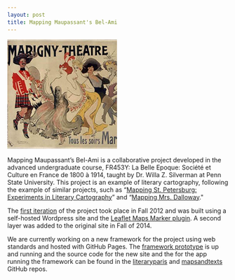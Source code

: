 ```yaml
---
layout: post
title: Mapping Maupassant's Bel-Ami
---
```

![Marigny image](/assets/images/belami.jpg)

Mapping Maupassant’s Bel-Ami is a collaborative project developed in the advanced undergraduate course, FR453Y: La Belle Epoque: Société et Culture en France de 1800 à 1914, taught by Dr. Willa Z. Silverman at Penn State University. This project is an example of literary cartography, following the example of similar projects, such as “[Mapping St. Petersburg: Experiments in Literary Cartography](http://www.mappingpetersburg.org/site/)” and “[Mapping Mrs. Dalloway](http://mrsdallowaymappingproject.weebly.com)." 

The [first iteration](https://humanitieslab.psu.edu/projects/mappingbelami/) of the project took place in Fall 2012 and was built using a self-hosted Wordpress site and the [Leaflet Maps Marker plugin](https://wordpress.org/plugins/leaflet-maps-marker/). A second layer was added to the original site in Fall of 2014.

We are currently working on a new framework for the project using web standards and hosted with GitHub Pages. The [framework prototype](http://dawnchildress.com/literaryparis/) is up and running and the source code for the new site and the for the app running the framework can be found in the [literaryparis](https://github.com/kirschbombe/literaryparis) and [mapsandtexts](https://github.com/kirschbombe/mapsandtexts) GitHub repos.
